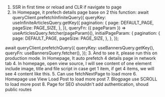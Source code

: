 1. SSR in first time or reload and CLR if navigate to page
2. In Homepage, it prefech details page base on 2 this function:
  await queryClient.prefetchInfiniteQuery({
    queryKey: useInfiniteArticlesQuery.getKey({
      pagination: {
        page: DEFAULT_PAGE,
        pageSize: PAGE_SIZE,
      },
    }),
    queryFn: ({ pageParam }) => useArticlesQuery.fetcher(pageParam)(),
    initialPageParam: {
      pagination: {
        page: DEFAULT_PAGE,
        pageSize: PAGE_SIZE,
      },
    },
  });

  await queryClient.prefetchQuery({
    queryKey: useBannersQuery.getKey(),
    queryFn: useBannersQuery.fetcher(),
  });
3. And to see it, please run this on production mode. In Homepage, It auto prefetch 4 details page in network tab
4. In homepage, open view source, I will see content of one element include image, title and file script in case get 1 item, if get 4 items, we will see 4 content like this.
5. Can use fetchNextPage to load more
6. Homepage use View Load Post to load more post
7. Blogpage use SCROLL to load more post
8. Page for SEO shouldn't add authentication, shoud public routes

